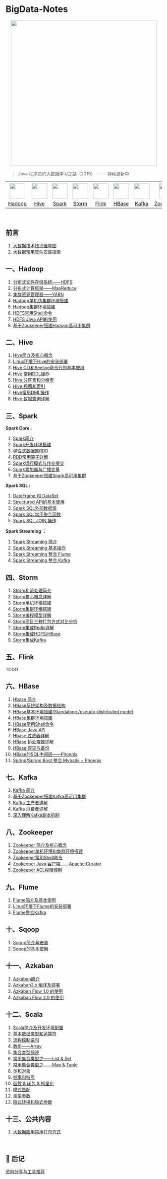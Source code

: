# BigData-Notes



<div align="center"> <img width="470px" src="https://github.com/heibaiying/BigData-Notes/blob/master/pictures/bigdata-notes-icon.png"/> </div>



> Java 程序员的大数据学习之路（2019） — — 持续更新中



<table>
    <tr>
      <th><img width="50px" src="https://github.com/heibaiying/BigData-Notes/blob/master/pictures/hadoop.jpg"></th>
      <th><img width="50px" src="https://github.com/heibaiying/BigData-Notes/blob/master/pictures/hive.jpg"></th>
      <th><img width="50px" src="https://github.com/heibaiying/BigData-Notes/blob/master/pictures/spark.jpg"></th>
       <th><img width="50px" src="https://github.com/heibaiying/BigData-Notes/blob/master/pictures/storm.png"></th>
         <th><img width="50px" src="https://github.com/heibaiying/BigData-Notes/blob/master/pictures/flink.png"></th>
         <th><img width="50px" src="https://github.com/heibaiying/BigData-Notes/blob/master/pictures/hbase.png"></th>
      <th><img width="50px" src="https://github.com/heibaiying/BigData-Notes/blob/master/pictures/kafka.png"></th>
      <th><img width="50px" src="https://github.com/heibaiying/BigData-Notes/blob/master/pictures/zookeeper.jpg"></th>
      <th><img width="50px" src="https://github.com/heibaiying/BigData-Notes/blob/master/pictures/flume.png"></th>
      <th><img width="50px" src="https://github.com/heibaiying/BigData-Notes/blob/master/pictures/sqoop.png"></th>
      <th><img width="50px" src="https://github.com/heibaiying/BigData-Notes/blob/master/pictures/azkaban.png"></th>
      <th><img width="50px" src="https://github.com/heibaiying/BigData-Notes/blob/master/pictures/scala.jpg"></th>
    </tr>
    <tr>
      <td align="center"><a href="#一hadoop">Hadoop</a></td>
      <td align="center"><a href="#二hive">Hive</a></td>
      <td align="center"><a href="#三spark">Spark</a></td>
      <td align="center"><a href="#四storm">Storm</a></td>
      <td align="center"><a href="#五flink">Flink</a></td>
      <td align="center"><a href="#六hbase">HBase</a></td>
      <td align="center"><a href="#七kafka">Kafka</a></td>
      <td align="center"><a href="#八zookeeper">Zookeeper</a></td>
      <td align="center"><a href="#九flume">Flume</a></td>
      <td align="center"><a href="#十sqoop">Sqoop</a></td>
      <td align="center"><a href="#十一azkaban">Azkaban</a></td>
      <td align="center"><a href="#十二scala">Scala</a></td>
    </tr>
  </table>
<br/>

## 前言

1. [大数据技术栈思维导图](https://github.com/heibaiying/BigData-Notes/blob/master/notes/大数据技术栈思维导图.md)
2. [大数据常用软件安装指南](https://github.com/heibaiying/BigData-Notes/blob/master/notes/大数据常用软件安装指南.md)

## 一、Hadoop

1. [分布式文件存储系统——HDFS](https://github.com/heibaiying/BigData-Notes/blob/master/notes/Hadoop-HDFS.md)
2. [分布式计算框架——MapReduce](https://github.com/heibaiying/BigData-Notes/blob/master/notes/Hadoop-MapReduce.md)
3. [集群资源管理器——YARN](https://github.com/heibaiying/BigData-Notes/blob/master/notes/Hadoop-YARN.md)
4. [Hadoop单机伪集群环境搭建](https://github.com/heibaiying/BigData-Notes/blob/master/notes/installation/Hadoop单机环境搭建.md)
5. [Hadoop集群环境搭建](https://github.com/heibaiying/BigData-Notes/blob/master/notes/installation/Hadoop集群环境搭建.md)
6. [HDFS常用Shell命令](https://github.com/heibaiying/BigData-Notes/blob/master/notes/HDFS常用Shell命令.md)
7. [HDFS Java API的使用](https://github.com/heibaiying/BigData-Notes/blob/master/notes/HDFS-Java-API.md)
8. [基于Zookeeper搭建Hadoop高可用集群](https://github.com/heibaiying/BigData-Notes/blob/master/notes/installation/基于Zookeeper搭建Hadoop高可用集群.md)

## 二、Hive

1. [Hive简介及核心概念](https://github.com/heibaiying/BigData-Notes/blob/master/notes/Hive简介及核心概念.md)
2. [Linux环境下Hive的安装部署](https://github.com/heibaiying/BigData-Notes/blob/master/notes/installation/Linux环境下Hive的安装部署.md)
4. [Hive CLI和Beeline命令行的基本使用](https://github.com/heibaiying/BigData-Notes/blob/master/notes/HiveCLI和Beeline命令行的基本使用.md)
6. [Hive 常用DDL操作](https://github.com/heibaiying/BigData-Notes/blob/master/notes/Hive常用DDL操作.md)
7. [Hive 分区表和分桶表](https://github.com/heibaiying/BigData-Notes/blob/master/notes/Hive分区表和分桶表.md)
8. [Hive 视图和索引](https://github.com/heibaiying/BigData-Notes/blob/master/notes/Hive视图和索引.md)
9. [Hive常用DML操作](https://github.com/heibaiying/BigData-Notes/blob/master/notes/Hive常用DML操作.md)
10. [Hive 数据查询详解](https://github.com/heibaiying/BigData-Notes/blob/master/notes/Hive数据查询详解.md)

## 三、Spark

**Spark Core :**

1. [Spark简介](https://github.com/heibaiying/BigData-Notes/blob/master/notes/Spark简介.md)
2. [Spark开发环境搭建](https://github.com/heibaiying/BigData-Notes/blob/master/notes/installation/Spark开发环境搭建.md)
4. [弹性式数据集RDD](https://github.com/heibaiying/BigData-Notes/blob/master/notes/Spark_RDD.md)
5. [RDD常用算子详解](https://github.com/heibaiying/BigData-Notes/blob/master/notes/Spark_Transformation和Action算子.md)
5. [Spark运行模式与作业提交](https://github.com/heibaiying/BigData-Notes/blob/master/notes/Spark部署模式与作业提交.md)
6. [Spark累加器与广播变量](https://github.com/heibaiying/BigData-Notes/blob/master/notes/Spark累加器与广播变量.md)
7. [基于Zookeeper搭建Spark高可用集群](https://github.com/heibaiying/BigData-Notes/blob/master/notes/installation/Spark集群环境搭建.md)

**Spark SQL :**

1. [DateFrame 和 DataSet ](https://github.com/heibaiying/BigData-Notes/blob/master/notes/SparkSQL_Dataset和DataFrame简介.md)
2. [Structured API的基本使用](https://github.com/heibaiying/BigData-Notes/blob/master/notes/Spark_Structured_API的基本使用.md)
3. [Spark SQL外部数据源](https://github.com/heibaiying/BigData-Notes/blob/master/notes/SparkSQL外部数据源.md)
4. [Spark SQL常用聚合函数](https://github.com/heibaiying/BigData-Notes/blob/master/notes/SparkSQL常用聚合函数.md)
5. [Spark SQL JOIN 操作](https://github.com/heibaiying/BigData-Notes/blob/master/notes/SparkSQL联结操作.md)

**Spark Streaming ：**

1. [Spark Streaming 简介](https://github.com/heibaiying/BigData-Notes/blob/master/notes/Spark_Streaming与流处理.md)
2. [Spark Streaming 基本操作](https://github.com/heibaiying/BigData-Notes/blob/master/notes/Spark_Streaming基本操作.md)
3. [Spark Streaming 整合 Flume](https://github.com/heibaiying/BigData-Notes/blob/master/notes/Spark_Streaming整合Flume.md)
4. [Spark Streaming 整合 Kafka](https://github.com/heibaiying/BigData-Notes/blob/master/notes/Spark_Streaming整合Kafka.md)

## 四、Storm

1. [Storm和流处理简介](https://github.com/heibaiying/BigData-Notes/blob/master/notes/Storm和流处理简介.md)
2. [Storm核心概念详解](https://github.com/heibaiying/BigData-Notes/blob/master/notes/Storm核心概念详解.md)
3. [Storm单机环境搭建](https://github.com/heibaiying/BigData-Notes/blob/master/notes/installation/Storm单机环境搭建.md)
4. [Storm集群环境搭建](https://github.com/heibaiying/BigData-Notes/blob/master/notes/installation/Storm集群环境搭建.md)
5. [Storm编程模型详解](https://github.com/heibaiying/BigData-Notes/blob/master/notes/Storm编程模型详解.md)
6. [Storm项目三种打包方式对比分析](https://github.com/heibaiying/BigData-Notes/blob/master/notes/Storm三种打包方式对比分析.md)
7. [Storm集成Redis详解](https://github.com/heibaiying/BigData-Notes/blob/master/notes/Storm集成Redis详解.md)
8. [Storm集成HDFS/HBase](https://github.com/heibaiying/BigData-Notes/blob/master/notes/Storm集成HBase和HDFS.md)
9. [Storm集成Kafka](https://github.com/heibaiying/BigData-Notes/blob/master/notes/Storm集成Kakfa.md)

## 五、Flink

TODO

## 六、HBase

1. [Hbase 简介](https://github.com/heibaiying/BigData-Notes/blob/master/notes/Hbase简介.md)
2. [HBase系统架构及数据结构](https://github.com/heibaiying/BigData-Notes/blob/master/notes/Hbase系统架构及数据结构.md)
3. [HBase基本环境搭建(Standalone /pseudo-distributed mode)](https://github.com/heibaiying/BigData-Notes/blob/master/notes/installation/HBase单机环境搭建.md)
4. [HBase集群环境搭建](https://github.com/heibaiying/BigData-Notes/blob/master/notes/installation/HBase集群环境搭建.md)
5. [HBase常用Shell命令](https://github.com/heibaiying/BigData-Notes/blob/master/notes/Hbase_Shell.md)
6. [HBase Java API](https://github.com/heibaiying/BigData-Notes/blob/master/notes/Hbase_Java_API.md)
7. [Hbase 过滤器详解](https://github.com/heibaiying/BigData-Notes/blob/master/notes/Hbase过滤器详解.md)
8. [HBase 协处理器详解](https://github.com/heibaiying/BigData-Notes/blob/master/notes/Hbase协处理器详解.md)
9. [HBase 容灾与备份](https://github.com/heibaiying/BigData-Notes/blob/master/notes/Hbase容灾与备份.md)
10. [HBase的SQL中间层——Phoenix](https://github.com/heibaiying/BigData-Notes/blob/master/notes/Hbase的SQL中间层_Phoenix.md)
11. [Spring/Spring Boot 整合 Mybatis + Phoenix](https://github.com/heibaiying/BigData-Notes/blob/master/notes/Spring+Mybtais+Phoenix整合.md)

## 七、Kafka

1. [Kafka 简介](https://github.com/heibaiying/BigData-Notes/blob/master/notes/Kafka简介.md)
2. [基于Zookeeper搭建Kafka高可用集群](https://github.com/heibaiying/BigData-Notes/blob/master/notes/installation/基于Zookeeper搭建Kafka高可用集群.md)
3. [Kafka 生产者详解](https://github.com/heibaiying/BigData-Notes/blob/master/notes/Kafka生产者详解.md)
4. [Kafka 消费者详解](https://github.com/heibaiying/BigData-Notes/blob/master/notes/Kafka消费者详解.md)
5. [深入理解Kafka副本机制](https://github.com/heibaiying/BigData-Notes/blob/master/notes/Kafka深入理解分区副本机制.md)

## 八、Zookeeper

1. [Zookeeper 简介及核心概念](https://github.com/heibaiying/BigData-Notes/blob/master/notes/Zookeeper简介及核心概念.md)
2. [Zookeeper单机环境和集群环境搭建](https://github.com/heibaiying/BigData-Notes/blob/master/notes/installation/Zookeeper单机环境和集群环境搭建.md) 
3. [Zookeeper常用Shell命令](https://github.com/heibaiying/BigData-Notes/blob/master/notes/Zookeeper常用Shell命令.md)
4. [Zookeeper Java 客户端——Apache Curator](https://github.com/heibaiying/BigData-Notes/blob/master/notes/Zookeeper_Java客户端Curator.md)
5. [Zookeeper  ACL权限控制](https://github.com/heibaiying/BigData-Notes/blob/master/notes/Zookeeper_ACL权限控制.md)

## 九、Flume

1. [Flume简介及基本使用](https://github.com/heibaiying/BigData-Notes/blob/master/notes/Flume简介及基本使用.md)
2. [Linux环境下Flume的安装部署](https://github.com/heibaiying/BigData-Notes/blob/master/notes/installation/Linux下Flume的安装.md)
3. [Flume整合Kafka](https://github.com/heibaiying/BigData-Notes/blob/master/notes/Flume整合Kafka.md)

## 十、Sqoop

1. [Sqoop简介与安装](https://github.com/heibaiying/BigData-Notes/blob/master/notes/Sqoop简介与安装.md)
2. [Sqoop的基本使用](https://github.com/heibaiying/BigData-Notes/blob/master/notes/Sqoop基本使用.md)

## 十一、Azkaban

1. [Azkaban简介](https://github.com/heibaiying/BigData-Notes/blob/master/notes/Azkaban简介.md)
2. [Azkaban3.x 编译及部署](https://github.com/heibaiying/BigData-Notes/blob/master/notes/installation/Azkaban_3.x_编译及部署.md)
3. [Azkaban Flow 1.0 的使用](https://github.com/heibaiying/BigData-Notes/blob/master/notes/Azkaban_Flow_1.0_的使用.md)
4. [Azkaban Flow 2.0 的使用](https://github.com/heibaiying/BigData-Notes/blob/master/notes/Azkaban_Flow_2.0_的使用.md)

## 十二、Scala

1. [Scala简介及开发环境配置](https://github.com/heibaiying/BigData-Notes/blob/master/notes/Scala简介及开发环境配置.md)
2. [基本数据类型和运算符](https://github.com/heibaiying/BigData-Notes/blob/master/notes/Scala基本数据类型和运算符.md)
3. [流程控制语句](https://github.com/heibaiying/BigData-Notes/blob/master/notes/Scala流程控制语句.md)
4. [数组——Array](https://github.com/heibaiying/BigData-Notes/blob/master/notes/Scala数组.md)
5. [集合类型综述](https://github.com/heibaiying/BigData-Notes/blob/master/notes/Scala集合类型.md)
6. [常用集合类型之——List & Set](https://github.com/heibaiying/BigData-Notes/blob/master/notes/Scala列表和集.md)
7. [常用集合类型之——Map & Tuple](https://github.com/heibaiying/BigData-Notes/blob/master/notes/Scala映射和元组.md)
8. [类和对象](https://github.com/heibaiying/BigData-Notes/blob/master/notes/Scala类和对象.md)
9. [继承和特质](https://github.com/heibaiying/BigData-Notes/blob/master/notes/Scala继承和特质.md)
10. [函数 & 闭包 & 柯里化](https://github.com/heibaiying/BigData-Notes/blob/master/notes/Scala函数和闭包.md)
11. [模式匹配](https://github.com/heibaiying/BigData-Notes/blob/master/notes/Scala模式匹配.md)
12. [类型参数](https://github.com/heibaiying/BigData-Notes/blob/master/notes/Scala类型参数.md)
13. [隐式转换和隐式参数](https://github.com/heibaiying/BigData-Notes/blob/master/notes/Scala隐式转换和隐式参数.md)


## 十三、公共内容

1. [大数据应用常用打包方式](https://github.com/heibaiying/BigData-Notes/blob/master/notes/大数据应用常用打包方式.md)

<br>

## :bookmark_tabs: 后记

[资料分享与工具推荐](https://github.com/heibaiying/BigData-Notes/blob/master/notes/资料分享与工具推荐.md)
